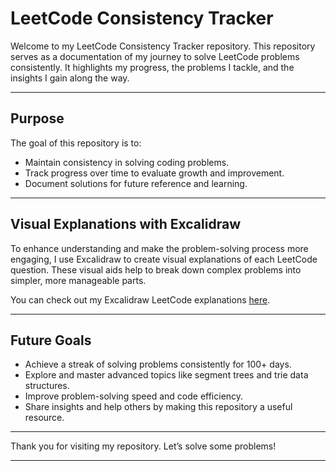 

# LeetCode Consistency Tracker

Welcome to my LeetCode Consistency Tracker repository. This repository serves as a documentation of my journey to solve LeetCode problems consistently. It highlights my progress, the problems I tackle, and the insights I gain along the way.

---

## Purpose

The goal of this repository is to:

- Maintain consistency in solving coding problems.
- Track progress over time to evaluate growth and improvement.
- Document solutions for future reference and learning.

---

## Visual Explanations with Excalidraw

To enhance understanding and make the problem-solving process more engaging, I use Excalidraw to create visual explanations of each LeetCode question. These visual aids help to break down complex problems into simpler, more manageable parts.

You can check out my Excalidraw LeetCode explanations [here](https://excalidraw.com/#json=Nn3g34YutnktntFPPIWVe,85nJUoyO32234VusJ1Uk7w).

---

## Future Goals

- Achieve a streak of solving problems consistently for 100+ days.
- Explore and master advanced topics like segment trees and trie data structures.
- Improve problem-solving speed and code efficiency.
- Share insights and help others by making this repository a useful resource.

---

Thank you for visiting my repository. Let’s solve some problems!

---
